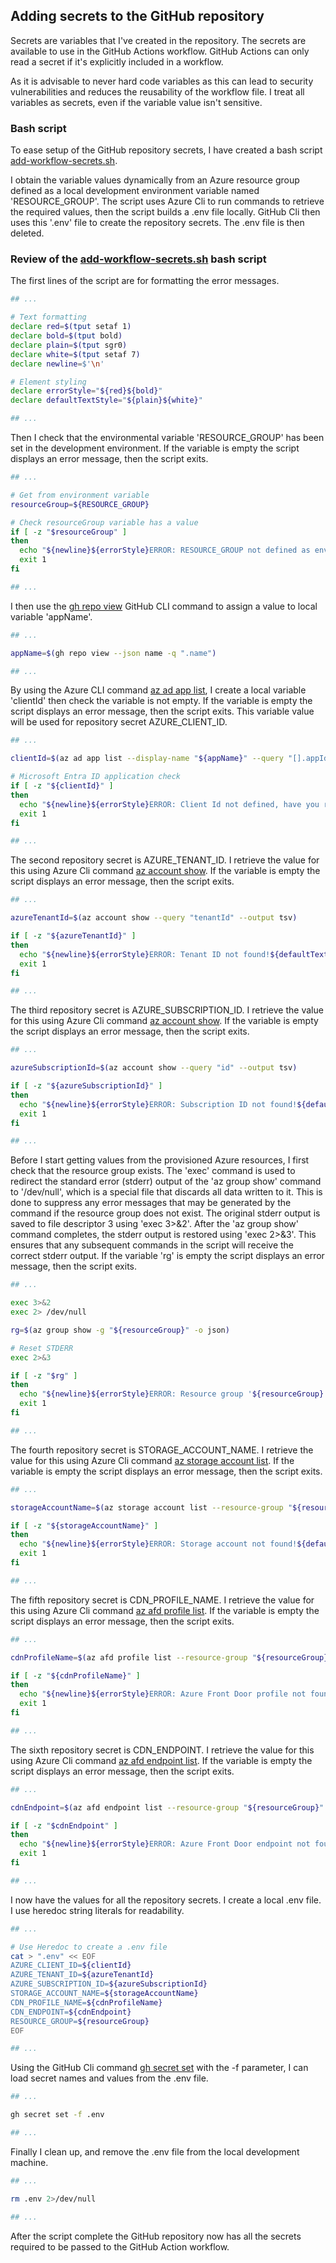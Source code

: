 ## Adding secrets to the GitHub repository

Secrets are variables that I've created in the repository. The secrets are available to use in the GitHub Actions workflow. GitHub Actions can only read a secret if it's explicitly included in a workflow.

As it is advisable to never hard code variables as this can lead to security vulnerabilities and reduces the reusability of the workflow file. I treat all variables as secrets, even if the variable value isn't sensitive.

### Bash script

To ease setup of the GitHub repository secrets, I have created a bash script [add-workflow-secrets.sh](../bin/add-workflow-secrets.sh).

I obtain the variable values dynamically from an Azure resource group defined as a local development environment variable named 'RESOURCE_GROUP'. The script uses Azure Cli to run commands to retrieve the required values, then the script builds a .env file locally. GitHub Cli then uses this '.env' file to create the repository secrets. The .env file is then deleted.

### Review of the [add-workflow-secrets.sh](../bin/add-workflow-secrets.sh) bash script

The first lines of the script are for formatting the error messages.

```bash
## ...

# Text formatting
declare red=$(tput setaf 1)
declare bold=$(tput bold)
declare plain=$(tput sgr0)
declare white=$(tput setaf 7)
declare newline=$'\n'

# Element styling
declare errorStyle="${red}${bold}"
declare defaultTextStyle="${plain}${white}"

## ...
```

Then I check that the environmental variable 'RESOURCE_GROUP' has been set in the development environment. If the variable is empty the script displays an error message, then the script exits.

```bash
## ...

# Get from environment variable
resourceGroup=${RESOURCE_GROUP}

# Check resourceGroup variable has a value
if [ -z "$resourceGroup" ]
then
  echo "${newline}${errorStyle}ERROR: RESOURCE_GROUP not defined as environment variable.${defaultTextStyle}${newline}"
  exit 1
fi

## ...
```

I then use the [gh repo view](https://cli.github.com/manual/gh_repo_view) GitHub CLI command to assign a value to local variable 'appName'.

```bash
## ...

appName=$(gh repo view --json name -q ".name")

## ...
```

By using the Azure CLI command [az ad app list](https://learn.microsoft.com/en-us/cli/azure/ad/app?view=azure-cli-latest#az-ad-app-list), I create a local variable 'clientId' then check the variable is not empty. If the variable is empty the script displays an error message, then the script exits. This variable value will be used for repository secret AZURE_CLIENT_ID.

```bash
## ...

clientId=$(az ad app list --display-name "${appName}" --query "[].appId" --output tsv)

# Microsoft Entra ID application check
if [ -z "${clientId}" ]
then
  echo "${newline}${errorStyle}ERROR: Client Id not defined, have you run script 'azure-oidc-setup.sh'?${defaultTextStyle}${newline}"
  exit 1
fi

## ...
```

The second repository secret is AZURE_TENANT_ID. I retrieve the value for this using Azure Cli command [az account show](https://learn.microsoft.com/en-us/cli/azure/account?view=azure-cli-latest#az-account-show). If the variable is empty the script displays an error message, then the script exits.


```bash
## ...

azureTenantId=$(az account show --query "tenantId" --output tsv)

if [ -z "${azureTenantId}" ]
then
  echo "${newline}${errorStyle}ERROR: Tenant ID not found!${defaultTextStyle}${newline}"
  exit 1
fi

## ...
```

The third repository secret is AZURE_SUBSCRIPTION_ID. I retrieve the value for this using Azure Cli command [az account show](https://learn.microsoft.com/en-us/cli/azure/account?view=azure-cli-latest#az-account-show). If the variable is empty the script displays an error message, then the script exits.

```bash
## ...

azureSubscriptionId=$(az account show --query "id" --output tsv)

if [ -z "${azureSubscriptionId}" ]
then
  echo "${newline}${errorStyle}ERROR: Subscription ID not found!${defaultTextStyle}${newline}"
  exit 1
fi

## ...
```

Before I start getting values from the provisioned Azure resources, I first check that the resource group exists. The 'exec' command is used to redirect the standard error (stderr) output of the 'az group show' command to '/dev/null', which is a special file that discards all data written to it. This is done to suppress any error messages that may be generated by the command if the resource group does not exist. The original stderr output is saved to file descriptor 3 using 'exec 3>&2'. After the 'az group show' command completes, the stderr output is restored using 'exec 2>&3'. This ensures that any subsequent commands in the script will receive the correct stderr output. If the variable 'rg' is empty the script displays an error message, then the script exits.

```bash
## ...

exec 3>&2
exec 2> /dev/null

rg=$(az group show -g "${resourceGroup}" -o json)

# Reset STDERR
exec 2>&3

if [ -z "$rg" ]
then
  echo "${newline}${errorStyle}ERROR: Resource group '${resourceGroup}' does not exist!${defaultTextStyle}${newline}"
  exit 1
fi

## ...
```

The fourth repository secret is STORAGE_ACCOUNT_NAME. I retrieve the value for this using Azure Cli command [az storage account list](https://learn.microsoft.com/en-us/cli/azure/storage/account?view=azure-cli-latest#az-storage-account-list). If the variable is empty the script displays an error message, then the script exits.

```bash
## ...

storageAccountName=$(az storage account list --resource-group "${resourceGroup}" --query "[].name" --output tsv)

if [ -z "${storageAccountName}" ]
then
  echo "${newline}${errorStyle}ERROR: Storage account not found!${defaultTextStyle}${newline}"
  exit 1
fi

## ...
```

The fifth repository secret is CDN_PROFILE_NAME. I retrieve the value for this using Azure Cli command [az afd profile list](https://learn.microsoft.com/en-us/cli/azure/afd/profile?view=azure-cli-latest#az-afd-profile-list). If the variable is empty the script displays an error message, then the script exits.

```bash
## ...

cdnProfileName=$(az afd profile list --resource-group "${resourceGroup}" --query "[].name" --output tsv)

if [ -z "${cdnProfileName}" ]
then
  echo "${newline}${errorStyle}ERROR: Azure Front Door profile not found!${defaultTextStyle}${newline}"
  exit 1
fi

## ...
```

The sixth repository secret is CDN_ENDPOINT. I retrieve the value for this using Azure Cli command [az afd endpoint list](https://learn.microsoft.com/en-us/cli/azure/afd/endpoint?view=azure-cli-latest#az-afd-endpoint-list). If the variable is empty the script displays an error message, then the script exits.

```bash
## ...

cdnEndpoint=$(az afd endpoint list --resource-group "${resourceGroup}" --profile-name "${cdnProfileName}" --query "[].name" --output tsv)

if [ -z "$cdnEndpoint" ]
then
  echo "${newline}${errorStyle}ERROR: Azure Front Door endpoint not found!${defaultTextStyle}${newline}"
  exit 1
fi

## ...
```

I now have the values for all the repository secrets. I create a local .env file. I use heredoc string literals for readability.

```bash
## ...

# Use Heredoc to create a .env file
cat > ".env" << EOF
AZURE_CLIENT_ID=${clientId}
AZURE_TENANT_ID=${azureTenantId}
AZURE_SUBSCRIPTION_ID=${azureSubscriptionId}
STORAGE_ACCOUNT_NAME=${storageAccountName}
CDN_PROFILE_NAME=${cdnProfileName}
CDN_ENDPOINT=${cdnEndpoint}
RESOURCE_GROUP=${resourceGroup}
EOF

## ...
```

Using the GitHub Cli command [gh secret set](https://cli.github.com/manual/gh_secret_set) with the -f parameter, I can load secret names and values from the .env file.

```bash
## ...

gh secret set -f .env

## ...
```

Finally I clean up, and remove the .env file from the local development machine.

```bash
## ...

rm .env 2>/dev/null

## ...
```

After the script complete the GitHub repository now has all the secrets required to be passed to the GitHub Action workflow.